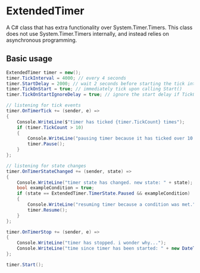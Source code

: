 # ExtendedTimer
A C# class that has extra functionality over System.Timer.Timers. This class does not use System.Timer.Timers internally, and instead relies on asynchronous programming.

## Basic usage
```cs
ExtendedTimer timer = new();
timer.TickInterval = 4000; // every 4 seconds
timer.StartDelay = 2000; // wait 2 seconds before starting the tick interval
timer.TickOnStart = true; // immediately tick upon calling Start()
timer.TickOnStartIgnoreDelay = true; // ignore the start delay if TickOnStart is true

// listening for tick events
timer.OnTimerTick += (sender, e) =>
{
	Console.WriteLine($"timer has ticked {timer.TickCount} times");
	if (timer.TickCount > 10)
	{
		Console.WriteLine("pausing timer because it has ticked over 10 times");
		timer.Pause();
	}
};

// listening for state changes
timer.OnTimerStateChanged += (sender, state) =>
{
	Console.WriteLine("timer state has changed. new state: " + state);
	bool exampleCondition = true;
	if (state == ExtendedTimer.TimerState.Paused && exampleCondition)
	{
		Console.WriteLine("resuming timer because a condition was met.");
		timer.Resume();
	}
};

timer.OnTimerStop += (sender, e) =>
{
	Console.WriteLine("timer has stopped. i wonder why...");
	Console.WriteLine("time since timer has been started: " + new DateTime(timer.TimeSinceStart));
};

timer.Start();
```
